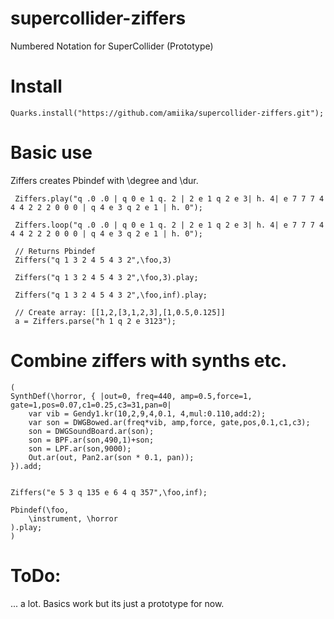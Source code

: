 # supercollider-ziffers
Numbered Notation for SuperCollider (Prototype)

# Install

```
Quarks.install("https://github.com/amiika/supercollider-ziffers.git");
```

# Basic use

Ziffers creates Pbindef with \degree and \dur.

```
 Ziffers.play("q .0 .0 | q 0 e 1 q. 2 | 2 e 1 q 2 e 3| h. 4| e 7 7 7 4 4 4 2 2 2 0 0 0 | q 4 e 3 q 2 e 1 | h. 0");

 Ziffers.loop("q .0 .0 | q 0 e 1 q. 2 | 2 e 1 q 2 e 3| h. 4| e 7 7 7 4 4 4 2 2 2 0 0 0 | q 4 e 3 q 2 e 1 | h. 0");

 // Returns Pbindef
 Ziffers("q 1 3 2 4 5 4 3 2",\foo,3)

 Ziffers("q 1 3 2 4 5 4 3 2",\foo,3).play;

 Ziffers("q 1 3 2 4 5 4 3 2",\foo,inf).play;

 // Create array: [[1,2,[3,1,2,3],[1,0.5,0.125]]
 a = Ziffers.parse("h 1 q 2 e 3123");
```

# Combine ziffers with synths etc.

```
(
SynthDef(\horror, { |out=0, freq=440, amp=0.5,force=1, gate=1,pos=0.07,c1=0.25,c3=31,pan=0|
    var vib = Gendy1.kr(10,2,9,4,0.1, 4,mul:0.110,add:2);
    var son = DWGBowed.ar(freq*vib, amp,force, gate,pos,0.1,c1,c3);
    son = DWGSoundBoard.ar(son);
    son = BPF.ar(son,490,1)+son;
    son = LPF.ar(son,9000);
    Out.ar(out, Pan2.ar(son * 0.1, pan));
}).add;


Ziffers("e 5 3 q 135 e 6 4 q 357",\foo,inf);

Pbindef(\foo,
	\instrument, \horror
).play;
)
```

# ToDo:

... a lot. Basics work but its just a prototype for now.


